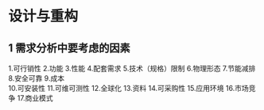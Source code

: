 # 设计与重构
## 1 需求分析中要考虑的因素
1.可行销性 
2.功能 
3.性能 
4.配套需求 
5.技术（规格）限制 
6.物理形态 
7.节能减排
8.安全可靠 
9.成本  
10.可安装性 
11.可维可测性 
12.全球化 
13.资料 
14.可采购性 
15.应用环境 
16.市场竞争 
17.商业模式  
